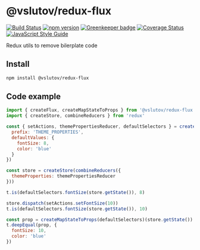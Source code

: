 # @vslutov/redux-flux

[![Build Status](https://travis-ci.org/vslutov/redux-flux.svg?branch=master)](https://travis-ci.org/vslutov/redux-flux)
[![npm version](https://badge.fury.io/js/%40vslutov%2Fredux-flux.svg)](https://badge.fury.io/js/%40vslutov%2Fredux-flux)
[![Greenkeeper badge](https://badges.greenkeeper.io/vslutov/redux-flux.svg)](https://greenkeeper.io/)
[![Coverage Status](https://coveralls.io/repos/github/vslutov/redux-flux/badge.svg?branch=master)](https://coveralls.io/github/vslutov/redux-flux?branch=master)
[![JavaScript Style Guide](https://img.shields.io/badge/code_style-standard-brightgreen.svg)](https://standardjs.com)

Redux utils to remove bilerplate code

## Install
```sh
npm install @vslutov/redux-flux
```

## Code example

```js
import { createFlux, createMapStateToProps } from '@vslutov/redux-flux'
import { createStore, combineReducers } from 'redux'

const { setActions, themePropertiesReducer, defaultSelectors } = createFlux({
  prefix: 'THEME_PROPERTIES',
  defaultValues: {
    fontSize: 8,
    color: 'blue'
  }
})

const store = createStore(combineReducers({
  themeProperties: themePropertiesReducer
}))

t.is(defaultSelectors.fontSize(store.getState()), 8)

store.dispatch(setActions.setFontSize(10))
t.is(defaultSelectors.fontSize(store.getState()), 10)

const prop = createMapStateToProps(defaultSelectors)(store.getState())
t.deepEqual(prop, {
  fontSize: 10,
  color: 'blue'
})
```
